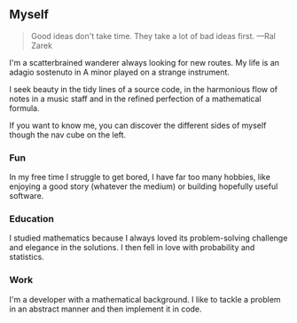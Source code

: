 ## Myself

> Good ideas don't take time. They take a lot of bad ideas first.
> —Ral Zarek

I'm a scatterbrained wanderer always looking for new routes. My life
is an adagio sostenuto in A minor played on a strange instrument.

I seek beauty in the tidy lines of a source code, in the harmonious
flow of notes in a music staff and in the refined perfection of a
mathematical formula.

If you want to know me, you can discover the different sides of
myself though the nav cube on the left.

### Fun

In my free time I struggle to get bored, I have far too many
hobbies, like enjoying a good story (whatever the medium) or
building hopefully useful software.

### Education

I studied mathematics because I always loved its problem-solving
challenge and elegance in the solutions. I then fell in love with
probability and statistics.

### Work

I'm a developer with a mathematical background. I like to tackle a
problem in an abstract manner and then implement it in code.

